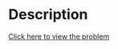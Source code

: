 # Description
[Click here to view the problem](https://www.hackerrank.com/challenges/maximum-palindromes/problem)
